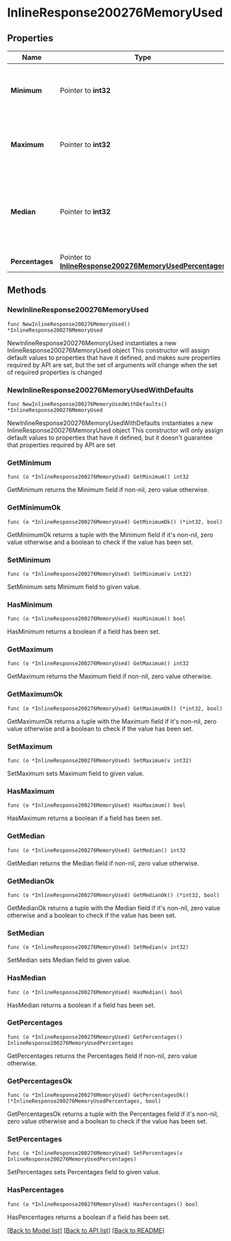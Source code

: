 # InlineResponse200276MemoryUsed

## Properties

Name | Type | Description | Notes
------------ | ------------- | ------------- | -------------
**Minimum** | Pointer to **int32** | Minimum memory in kB used on the device over the interval | [optional] 
**Maximum** | Pointer to **int32** | Maximum memory in kB used on the device over the interval | [optional] 
**Median** | Pointer to **int32** | Median memory in kB used on the device over the interval rounded up to nearest integer | [optional] 
**Percentages** | Pointer to [**InlineResponse200276MemoryUsedPercentages**](InlineResponse200276MemoryUsedPercentages.md) |  | [optional] 

## Methods

### NewInlineResponse200276MemoryUsed

`func NewInlineResponse200276MemoryUsed() *InlineResponse200276MemoryUsed`

NewInlineResponse200276MemoryUsed instantiates a new InlineResponse200276MemoryUsed object
This constructor will assign default values to properties that have it defined,
and makes sure properties required by API are set, but the set of arguments
will change when the set of required properties is changed

### NewInlineResponse200276MemoryUsedWithDefaults

`func NewInlineResponse200276MemoryUsedWithDefaults() *InlineResponse200276MemoryUsed`

NewInlineResponse200276MemoryUsedWithDefaults instantiates a new InlineResponse200276MemoryUsed object
This constructor will only assign default values to properties that have it defined,
but it doesn't guarantee that properties required by API are set

### GetMinimum

`func (o *InlineResponse200276MemoryUsed) GetMinimum() int32`

GetMinimum returns the Minimum field if non-nil, zero value otherwise.

### GetMinimumOk

`func (o *InlineResponse200276MemoryUsed) GetMinimumOk() (*int32, bool)`

GetMinimumOk returns a tuple with the Minimum field if it's non-nil, zero value otherwise
and a boolean to check if the value has been set.

### SetMinimum

`func (o *InlineResponse200276MemoryUsed) SetMinimum(v int32)`

SetMinimum sets Minimum field to given value.

### HasMinimum

`func (o *InlineResponse200276MemoryUsed) HasMinimum() bool`

HasMinimum returns a boolean if a field has been set.

### GetMaximum

`func (o *InlineResponse200276MemoryUsed) GetMaximum() int32`

GetMaximum returns the Maximum field if non-nil, zero value otherwise.

### GetMaximumOk

`func (o *InlineResponse200276MemoryUsed) GetMaximumOk() (*int32, bool)`

GetMaximumOk returns a tuple with the Maximum field if it's non-nil, zero value otherwise
and a boolean to check if the value has been set.

### SetMaximum

`func (o *InlineResponse200276MemoryUsed) SetMaximum(v int32)`

SetMaximum sets Maximum field to given value.

### HasMaximum

`func (o *InlineResponse200276MemoryUsed) HasMaximum() bool`

HasMaximum returns a boolean if a field has been set.

### GetMedian

`func (o *InlineResponse200276MemoryUsed) GetMedian() int32`

GetMedian returns the Median field if non-nil, zero value otherwise.

### GetMedianOk

`func (o *InlineResponse200276MemoryUsed) GetMedianOk() (*int32, bool)`

GetMedianOk returns a tuple with the Median field if it's non-nil, zero value otherwise
and a boolean to check if the value has been set.

### SetMedian

`func (o *InlineResponse200276MemoryUsed) SetMedian(v int32)`

SetMedian sets Median field to given value.

### HasMedian

`func (o *InlineResponse200276MemoryUsed) HasMedian() bool`

HasMedian returns a boolean if a field has been set.

### GetPercentages

`func (o *InlineResponse200276MemoryUsed) GetPercentages() InlineResponse200276MemoryUsedPercentages`

GetPercentages returns the Percentages field if non-nil, zero value otherwise.

### GetPercentagesOk

`func (o *InlineResponse200276MemoryUsed) GetPercentagesOk() (*InlineResponse200276MemoryUsedPercentages, bool)`

GetPercentagesOk returns a tuple with the Percentages field if it's non-nil, zero value otherwise
and a boolean to check if the value has been set.

### SetPercentages

`func (o *InlineResponse200276MemoryUsed) SetPercentages(v InlineResponse200276MemoryUsedPercentages)`

SetPercentages sets Percentages field to given value.

### HasPercentages

`func (o *InlineResponse200276MemoryUsed) HasPercentages() bool`

HasPercentages returns a boolean if a field has been set.


[[Back to Model list]](../README.md#documentation-for-models) [[Back to API list]](../README.md#documentation-for-api-endpoints) [[Back to README]](../README.md)


